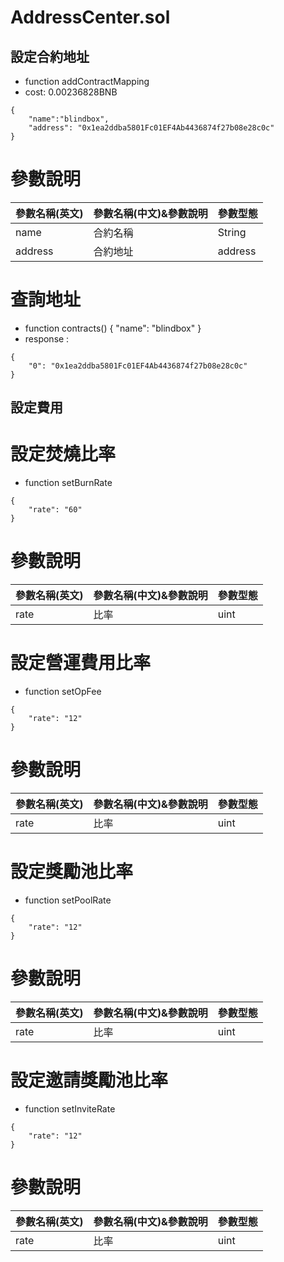 # AddressCenter.sol
## 設定合約地址
- function addContractMapping
- cost: 0.00236828BNB
```
{
    "name":"blindbox",
    "address": "0x1ea2ddba5801Fc01EF4Ab4436874f27b08e28c0c"
}
```
# 參數說明
|參數名稱(英文)|參數名稱(中文)&參數說明|參數型態|
|:--|:--|:--|
|name|合約名稱|String|
|address|合約地址|address|


# 查詢地址
- function contracts()
{
    "name": "blindbox"
}
- response : 
```
{
    "0": "0x1ea2ddba5801Fc01EF4Ab4436874f27b08e28c0c"
}
```

## 設定費用
# 設定焚燒比率
- function setBurnRate
```
{
    "rate": "60"
}
```
# 參數說明
|參數名稱(英文)|參數名稱(中文)&參數說明|參數型態|
|:--|:--|:--|
|rate|比率|uint|

# 設定營運費用比率
- function setOpFee
```
{
    "rate": "12"
}
```
# 參數說明
|參數名稱(英文)|參數名稱(中文)&參數說明|參數型態|
|:--|:--|:--|
|rate|比率|uint|

# 設定獎勵池比率
- function setPoolRate
```
{
    "rate": "12"
}
```
# 參數說明
|參數名稱(英文)|參數名稱(中文)&參數說明|參數型態|
|:--|:--|:--|
|rate|比率|uint|

# 設定邀請獎勵池比率
- function setInviteRate
```
{
    "rate": "12"
}
```
# 參數說明
|參數名稱(英文)|參數名稱(中文)&參數說明|參數型態|
|:--|:--|:--|
|rate|比率|uint|
